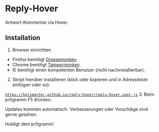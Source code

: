 # Reply-Hover
Antwort-Kommentar via Hover.

## Installation
1. Browser einrichten
  - Firefox benötigt [Greasemonkey](https://addons.mozilla.org/de/firefox/addon/greasemonkey/).
  - Chrome benötigt [Tampermonkey](https://chrome.google.com/webstore/detail/tampermonkey/dhdgffkkebhmkfjojejmpbldmpobfkfo?hl=de).
  - IE benötigt einen kompetenten Benutzer (nicht nachinstallierbar).
2. Skript hierüber installieren (klick oder kopieren und in Adressleiste einfügen oder so):

  [`https://holzmaster.github.io/reply-hover/reply-hover.user.js`](https://holzmaster.github.io/reply-hover/reply-hover.user.js)
3. Beim pr0gramm F5 drücken.

Updates kommen automatisch. Verbesserungen oder Vorschläge sind gerne gesehen.

Huldigt dem pr0gramm!
